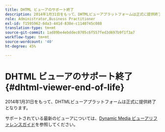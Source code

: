 ```yaml
---
title: DHTML ビューアのサポート終了
description: 2014年1月31日をもって、DHTMLビューアプラットフォームは正式に提供終了となります。
role: Administrator,Business Practitioner
exl-id: f1595962-6da3-441d-838e-c1140745c088
translation-type: tm+mt
source-git-commit: 1ad89be4ebddec0705c6f557fed3d697b9f1f3a7
workflow-type: tm+mt
source-wordcount: '40'
ht-degree: 45%

---
```


# DHTML ビューアのサポート終了 {#dhtml-viewer-end-of-life}

2014年1月31日をもって、DHTMLビューアプラットフォームは正式に提供終了となります。

サポートされている最新のビューアについては、[Dynamic Media ビューアリファレンスガイド](https://experienceleague.adobe.com/docs/dynamic-media-developer-resources.html)を参照してください。
